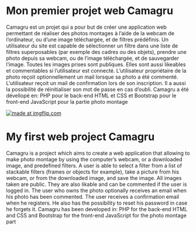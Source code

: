 # Mon premier projet web Camagru


Camagru est un projet qui a pour but de créer une application web permettant de réaliser des photos montages à l’aide de la webcam de l’ordinateur, ou d’une image téléchargée, et de filtres prédéfinis.
Un utilisateur du site est capable de sélectionner un filtre dans une liste de filtres superposables (par exemple des cadres ou des objets), prendre une photo depuis sa webcam, ou de l’image téléchargée, et de sauvegarder l’image.
Toutes les images prises sont publiques. Elles sont aussi likeables et commentables si l’utilisateur est connecté. L’utilisateur propriétaire de la photo reçoit optionnellement un mail lorsque sa photo a été commenté.
L’utilisateur reçoit un mail de confirmation lors de son inscription. Il a aussi la possibilité de réinitialiser son mot de passe en cas d’oubli.
Camagru a été dévellopé en:
PHP pour le back-end
HTML et CSS et Bootstrap  pour le front-end
JavaScript pour la partie photo montage





<a href="https://imgflip.com/gif/3kag7d"><img src="https://i.imgflip.com/3kag7d.gif" title="made at imgflip.com"/></a>



# My first web project Camagru

Camagru is a project which aims to create a web application that allowing to make photo montage by using the computer’s webcam, or a downloaded image, and predefined filters.
A user is able to select a filter from a list of stackable filters (frames or objects for example), take a picture from his webcam, or from the downloaded image, and save the image.
All images taken are public. They are also likable and can be commented if the user is logged in. The user who owns the photo optionally receives an email when his photo has been commented.
The user receives a confirmation email when he registers. He also has the possibility to reset his password in case he forgets it.
Camagru has been developed in:
PHP for the back-end
HTML and CSS and Bootstrap for the front-end
JavaScript for the photo montage part
